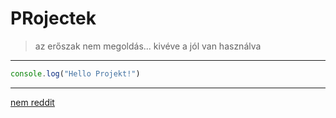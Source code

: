 # PRojectek

> az erőszak nem megoldás... kivéve a jól van használva

---

```javascript
console.log("Hello Projekt!")
```

---

[nem reddit](https://github.com/GanzSchool/markdown/blob/main/03_git_markdown.md)